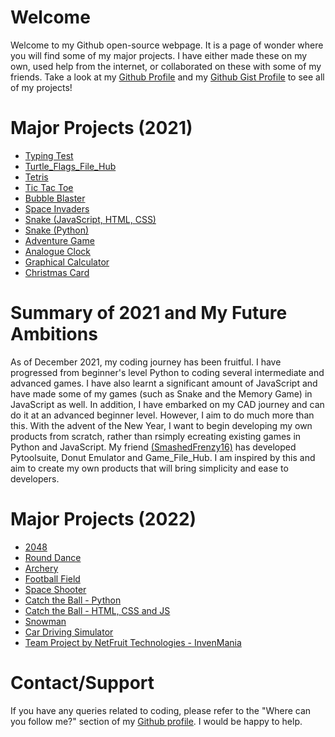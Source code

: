 # Welcome
Welcome to my Github open-source webpage. It is a page of wonder where you will find some of my major projects. I have either made these on my own, used help from the internet, or collaborated on these with some of my friends. Take a look at my [Github Profile](https://github.com/CodeMaster7000) and my [Github Gist Profile](https://gist.github.com/CodeMaster7000) to see all of my projects!

# Major Projects (2021)
- [Typing Test](https://github.com/CodeMaster7000/Typing-Test)
- [Turtle_Flags_File_Hub](https://github.com/CodeMaster7000/Turtle_Flags_File_Hub)
- [Tetris](https://github.com/CodeMaster7000/Tetris)
- [Tic Tac Toe](https://github.com/CodeMaster7000/Tic-Tac-Toe)
- [Bubble Blaster](https://github.com/CodeMaster7000/Bubble-Blaster)
- [Space Invaders](https://github.com/CodeMaster7000/Pygame-Space-Invaders)
- [Snake (JavaScript, HTML, CSS)](https://github.com/CodeMaster7000/Snake)
- [Snake (Python)](https://github.com/CodeMaster7000/Turtle_Snake_Game)
- [Adventure Game](https://github.com/CodeMaster7000/Adventure-Game)
- [Analogue Clock](https://github.com/CodeMaster7000/Analogue-Clock)
- [Graphical Calculator](https://github.com/CodeMaster7000/Graphical-Calculator)
- [Christmas Card](https://github.com/CodeMaster7000/Merry-Christmas)

# Summary of 2021 and My Future Ambitions
As of December 2021, my coding journey has been fruitful. I have progressed from beginner's level Python to coding several intermediate and advanced games. I have also learnt a significant amount of JavaScript and have made some of my games (such as Snake and the Memory Game) in JavaScript as well. In addition, I have embarked on my CAD journey and can do it at an advanced beginner level. However, I aim to do much more than this. With the advent of the New Year, I want to begin developing my own products from scratch, rather than rsimply ecreating existing games in Python and JavaScript. My friend [(SmashedFrenzy16)](https://github.com/SmashedFrenzy16) has developed Pytoolsuite, Donut Emulator and Game_File_Hub. I am inspired by this and aim to create my own products that will bring simplicity and ease to developers.

# Major Projects (2022)
- [2048](https://github.com/CodeMaster7000/2048)
- [Round Dance](https://github.com/CodeMaster7000/Turtle-Graphic-Round-Dance)
- [Archery](https://github.com/CodeMaster7000/Archery)
- [Football Field](https://github.com/CodeMaster7000/Football-Field)
- [Space Shooter](https://github.com/CodeMaster7000/Space-Shooter-Game)
- [Catch the Ball - Python](https://github.com/CodeMaster7000/Catch-the-Ball)
- [Catch the Ball - HTML, CSS and JS](https://github.com/CodeMaster7000/Catch-the-Ball-HTML-CSS-JS)
- [Snowman](https://github.com/CodeMaster7000/Snowman)
- [Car Driving Simulator](https://github.com/CodeMaster7000/Car-Driving-Simulator)
- [Team Project by NetFruit Technologies - InvenMania](https://github.com/NetFruit-Technologies/InvenMania)

# Contact/Support
If you have any queries related to coding, please refer to the "Where can you follow me?" section of my [Github profile](https://github.com/CodeMaster7000). I would be happy to help.
